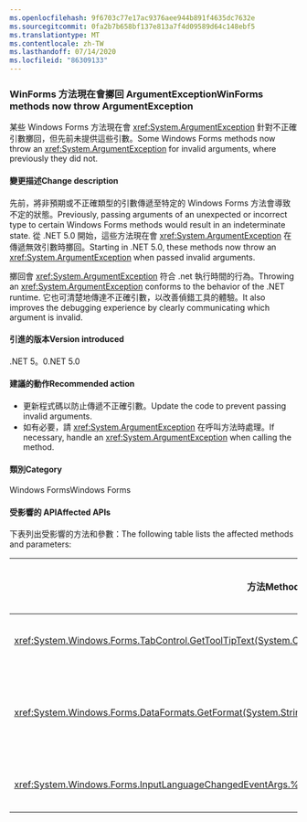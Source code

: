 ```yaml
---
ms.openlocfilehash: 9f6703c77e17ac9376aee944b891f4635dc7632e
ms.sourcegitcommit: 0fa2b7b658bf137e813a7f4d09589d64c148ebf5
ms.translationtype: MT
ms.contentlocale: zh-TW
ms.lasthandoff: 07/14/2020
ms.locfileid: "86309133"
---
```

### <a name="winforms-methods-now-throw-argumentexception"></a><span data-ttu-id="e0dda-101">WinForms 方法現在會擲回 ArgumentException</span><span class="sxs-lookup"><span data-stu-id="e0dda-101">WinForms methods now throw ArgumentException</span></span>

<span data-ttu-id="e0dda-102">某些 Windows Forms 方法現在會 <xref:System.ArgumentException> 針對不正確引數擲回，但先前未提供這些引數。</span><span class="sxs-lookup"><span data-stu-id="e0dda-102">Some Windows Forms methods now throw an <xref:System.ArgumentException> for invalid arguments, where previously they did not.</span></span>

#### <a name="change-description"></a><span data-ttu-id="e0dda-103">變更描述</span><span class="sxs-lookup"><span data-stu-id="e0dda-103">Change description</span></span>

<span data-ttu-id="e0dda-104">先前，將非預期或不正確類型的引數傳遞至特定的 Windows Forms 方法會導致不定的狀態。</span><span class="sxs-lookup"><span data-stu-id="e0dda-104">Previously, passing arguments of an unexpected or incorrect type to certain Windows Forms methods would result in an indeterminate state.</span></span> <span data-ttu-id="e0dda-105">從 .NET 5.0 開始，這些方法現在會 <xref:System.ArgumentException> 在傳遞無效引數時擲回。</span><span class="sxs-lookup"><span data-stu-id="e0dda-105">Starting in .NET 5.0, these methods now throw an <xref:System.ArgumentException> when passed invalid arguments.</span></span>

<span data-ttu-id="e0dda-106">擲回會 <xref:System.ArgumentException> 符合 .net 執行時間的行為。</span><span class="sxs-lookup"><span data-stu-id="e0dda-106">Throwing an <xref:System.ArgumentException> conforms to the behavior of the .NET runtime.</span></span> <span data-ttu-id="e0dda-107">它也可清楚地傳達不正確引數，以改善偵錯工具的體驗。</span><span class="sxs-lookup"><span data-stu-id="e0dda-107">It also improves the debugging experience by clearly communicating which argument is invalid.</span></span>

#### <a name="version-introduced"></a><span data-ttu-id="e0dda-108">引進的版本</span><span class="sxs-lookup"><span data-stu-id="e0dda-108">Version introduced</span></span>

<span data-ttu-id="e0dda-109">.NET 5。0</span><span class="sxs-lookup"><span data-stu-id="e0dda-109">.NET 5.0</span></span>

#### <a name="recommended-action"></a><span data-ttu-id="e0dda-110">建議的動作</span><span class="sxs-lookup"><span data-stu-id="e0dda-110">Recommended action</span></span>

- <span data-ttu-id="e0dda-111">更新程式碼以防止傳遞不正確引數。</span><span class="sxs-lookup"><span data-stu-id="e0dda-111">Update the code to prevent passing invalid arguments.</span></span>
- <span data-ttu-id="e0dda-112">如有必要，請 <xref:System.ArgumentException> 在呼叫方法時處理。</span><span class="sxs-lookup"><span data-stu-id="e0dda-112">If necessary, handle an <xref:System.ArgumentException> when calling the method.</span></span>

#### <a name="category"></a><span data-ttu-id="e0dda-113">類別</span><span class="sxs-lookup"><span data-stu-id="e0dda-113">Category</span></span>

<span data-ttu-id="e0dda-114">Windows Forms</span><span class="sxs-lookup"><span data-stu-id="e0dda-114">Windows Forms</span></span>

#### <a name="affected-apis"></a><span data-ttu-id="e0dda-115">受影響的 API</span><span class="sxs-lookup"><span data-stu-id="e0dda-115">Affected APIs</span></span>

<span data-ttu-id="e0dda-116">下表列出受影響的方法和參數：</span><span class="sxs-lookup"><span data-stu-id="e0dda-116">The following table lists the affected methods and parameters:</span></span>

| <span data-ttu-id="e0dda-117">方法</span><span class="sxs-lookup"><span data-stu-id="e0dda-117">Method</span></span> | <span data-ttu-id="e0dda-118">參數名稱</span><span class="sxs-lookup"><span data-stu-id="e0dda-118">Parameter name</span></span> | <span data-ttu-id="e0dda-119">條件</span><span class="sxs-lookup"><span data-stu-id="e0dda-119">Condition</span></span> | <span data-ttu-id="e0dda-120">已新增版本</span><span class="sxs-lookup"><span data-stu-id="e0dda-120">Version added</span></span> |
|-|-|-|-|
| <xref:System.Windows.Forms.TabControl.GetToolTipText(System.Object)?displayProperty=fullName> | `item` | <span data-ttu-id="e0dda-121">引數的類型不是 <xref:System.Windows.Forms.TabPage> 。</span><span class="sxs-lookup"><span data-stu-id="e0dda-121">Argument is not of type <xref:System.Windows.Forms.TabPage>.</span></span> | <span data-ttu-id="e0dda-122">Preview 1</span><span class="sxs-lookup"><span data-stu-id="e0dda-122">Preview 1</span></span> |
| <xref:System.Windows.Forms.DataFormats.GetFormat(System.String)?displayProperty=fullName> | `format` | <span data-ttu-id="e0dda-123">引數是 `null` 、 <xref:System.String.Empty?displayProperty=nameWithType> 或空白字元。</span><span class="sxs-lookup"><span data-stu-id="e0dda-123">Argument is `null`, <xref:System.String.Empty?displayProperty=nameWithType>, or white space.</span></span> | <span data-ttu-id="e0dda-124">Preview 5</span><span class="sxs-lookup"><span data-stu-id="e0dda-124">Preview 5</span></span> |
| <xref:System.Windows.Forms.InputLanguageChangedEventArgs.%23ctor(System.Globalization.CultureInfo,System.Byte)> | `culture` | <span data-ttu-id="e0dda-125">無法取得 `InputLanguage` 指定文化特性的。</span><span class="sxs-lookup"><span data-stu-id="e0dda-125">Unable to retrieve an `InputLanguage` for the specified culture.</span></span> | <span data-ttu-id="e0dda-126">Preview 7</span><span class="sxs-lookup"><span data-stu-id="e0dda-126">Preview 7</span></span> |

<!-- 

#### Affected APIs

- `M:System.Windows.Forms.TabControl.GetToolTipText(System.Object)`
- `M:System.Windows.Forms.DataFormats.GetFormat(System.String)`
- `M:System.Windows.Forms.InputLanguageChangedEventArgs.%23ctor(System.Globalization.CultureInfo,System.Byte)`

-->
